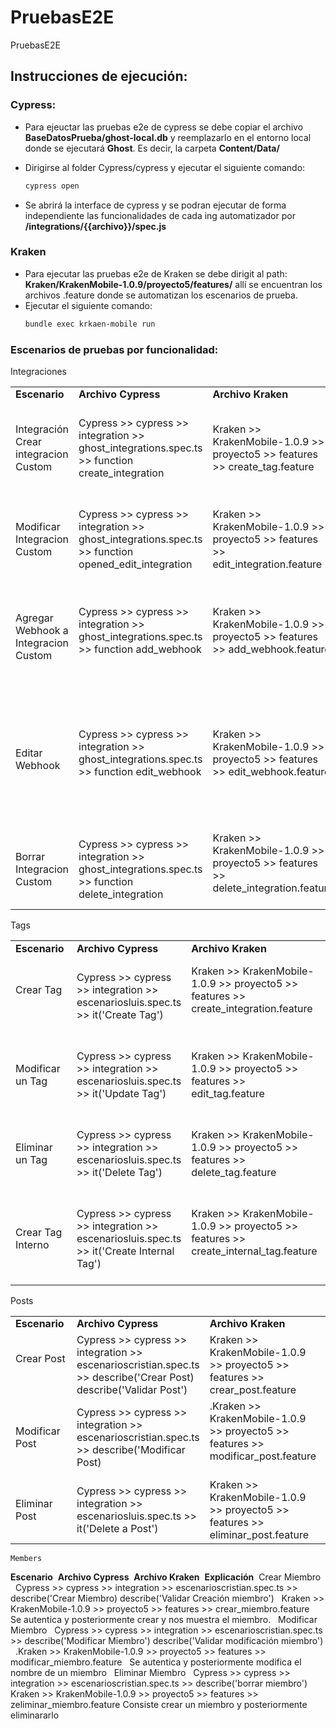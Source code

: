 # PruebasE2E
PruebasE2E

## Instrucciones de ejecución:


### Cypress:
 - Para ejeuctar las pruebas e2e de cypress se debe copiar el archivo **BaseDatosPrueba/ghost-local.db** y reemplazarlo en el entorno local donde se ejecutará **Ghost**. Es decir, la carpeta **Content/Data/**
 - Dirigirse al folder Cypress/cypress y ejecutar el siguiente comando:

    ```sh
    cypress open 
    ```
- Se abrirá la interface de cypress y se podran ejecutar de forma independiente las funcionalidades de cada ing automatizador por **/integrations/{{archivo}}/spec.js**

### Kraken
- Para ejecutar las pruebas e2e de Kraken se debe dirigit al path: **Kraken/KrakenMobile-1.0.9/proyecto5/features/** allí se encuentran los archivos .feature donde se automatizan los escenarios de prueba.
- Ejecutar el siguiente comando:
    ```sh
    bundle exec krkaen-mobile run 
    ```
    
### Escenarios de pruebas por funcionalidad:

<table>
<tbody>
<tr>
	Integraciones
</tr>
<tr>
<td><strong>Escenario</strong>&nbsp;</td>
<td><strong>Archivo Cypress</strong>&nbsp;</td>
<td><strong>Archivo Kraken</strong>&nbsp;</td>
<td><strong>Explicación</strong>&nbsp;</td>
</tr>
<tr>
<td>Integración	Crear integracion Custom &nbsp;</td>
<td>Cypress >> cypress >> integration >> ghost_integrations.spec.ts >>  function create_integration &nbsp;</td>
<td>Kraken >> KrakenMobile-1.0.9 >> proyecto5 >> features >> create_tag.feature &nbsp;</td>
<td>Consiste en crear una Integración Custom en la sección de integraciones de Ghost. &nbsp;</td>
</tr>
<tr>
<td>Modificar Integracion Custom &nbsp;</td>
<td>Cypress >> cypress >> integration >> ghost_integrations.spec.ts >> function opened_edit_integration &nbsp;</td>
<td>Kraken >> KrakenMobile-1.0.9 >> proyecto5 >> features >> edit_integration.feature &nbsp;</td>
<td>Consiste en modificar una integración custom ya existente en Ghost. &nbsp;</td>
</tr>
<tr>
<td>Agregar Webhook a Integracion Custom &nbsp;</td>
<td>Cypress >> cypress >> integration >> ghost_integrations.spec.ts >> function add_webhook &nbsp;</td>
<td>Kraken >> KrakenMobile-1.0.9 >> proyecto5 >> features >> add_webhook.feature &nbsp;</td>
<td>Consiste en agregar un webhook que servirá para la integración custom ya creada en Ghost. &nbsp;</td>
</tr>
<tr>
<td>Editar Webhook &nbsp;</td>
<td>Cypress >> cypress >> integration >> ghost_integrations.spec.ts >> function edit_webhook &nbsp;</td>
<td>Kraken >> KrakenMobile-1.0.9 >> proyecto5 >> features >> edit_webhook.feature &nbsp;</td>
<td>Consiste en editar un webhook que ya existe en Ghost. En kraken, se edita el nombre, en cypress se edita la URL. &nbsp;</td>
</tr>
<tr>
<td>Borrar Integracion Custom &nbsp;</td>
<td>Cypress >> cypress >> integration >> ghost_integrations.spec.ts >> function delete_integration &nbsp;</td>
<td>Kraken >> KrakenMobile-1.0.9 >> proyecto5 >> features >> delete_integration.feature &nbsp;</td>
<td>Consiste en eliminar un webhook previamente creada en Ghost. &nbsp;</td>
</tr>
</tbody></table>


<table>
<tbody>
<tr>
	Tags
</tr>
<tr>
<td><strong>Escenario</strong>&nbsp;</td>
<td><strong>Archivo Cypress</strong>&nbsp;</td>
<td><strong>Archivo Kraken</strong>&nbsp;</td>
<td><strong>Explicación</strong>&nbsp;</td>
</tr>
<tr>
<td>Crear Tag &nbsp;</td>
<td>Cypress >> cypress >> integration >> escenariosluis.spec.ts >> it('Create Tag') &nbsp;</td>
<td>Kraken >> KrakenMobile-1.0.9 >> proyecto5 >> features >> create_integration.feature &nbsp;</td>
<td>Consiste en crear una Tag en Ghost para hacer uso en los post o pages. &nbsp;</td>
</tr>
<tr>
<td>Modificar un Tag &nbsp;</td>
<td>Cypress >> cypress >> integration >> escenariosluis.spec.ts >> it('Update Tag')  &nbsp;</td>
<td>Kraken >> KrakenMobile-1.0.9 >> proyecto5 >> features >> edit_tag.feature &nbsp;</td>
<td>Consiste crear y posteriormente modificar el tag existente en Ghost. &nbsp;</td>
</tr>
<tr>
<td>Eliminar un Tag &nbsp;</td>
<td>Cypress >> cypress >> integration >> escenariosluis.spec.ts >>  it('Delete Tag') &nbsp;</td>
<td>Kraken >> KrakenMobile-1.0.9 >> proyecto5 >> features >> delete_tag.feature &nbsp;</td>
<td>Consiste en crear y posteriormente eliminar el tag existente en Ghost &nbsp;</td>
</tr>
<tr>
<td>Crear Tag Interno &nbsp;</td>
<td>Cypress >> cypress >> integration >> escenariosluis.spec.ts >> it('Create Internal Tag') &nbsp;</td>
<td>Kraken >> KrakenMobile-1.0.9 >> proyecto5 >> features >> create_internal_tag.feature &nbsp;</td>
<td>Consiste en crear un tag interno en Ghost para hacer uso en los post o pages &nbsp;</td>
</tr>
</tbody></table>

<table>
<tbody>
<tr>
	Posts
</tr>
<tr>
<td><strong>Escenario</strong>&nbsp;</td>
<td><strong>Archivo Cypress</strong>&nbsp;</td>
<td><strong>Archivo Kraken</strong>&nbsp;</td>
<td><strong>Explicación</strong>&nbsp;</td>
</tr>
<tr>
<td>Crear Post &nbsp;</td>
<td> Cypress >> cypress >> integration >> escenarioscristian.spec.ts >> describe('Crear Post) describe('Validar Post') &nbsp;</td>
<td> Kraken >> KrakenMobile-1.0.9 >> proyecto5 >> features >> crear_post.feature &nbsp;</td>
<td> Se autentica y posteriormente crear y nos muestra el post. &nbsp;</td>
</tr>
<tr>
<td>Modificar Post &nbsp;</td>
<td>Cypress >> cypress >> integration >> escenarioscristian.spec.ts >> describe('Modificar Post)&nbsp;</td>
<td>.Kraken >> KrakenMobile-1.0.9 >> proyecto5 >> features >> modificar_post.feature &nbsp;</td>
<td>Se autentica y posteriormente modifica el nombre de un post &nbsp;</td>
</tr>
<tr>
<tr>
<td>Eliminar Post &nbsp;</td>
<td>Cypress >> cypress >> integration >> escenariosluis.spec.ts >> it('Delete a Post') &nbsp;</td>
<td>Kraken >> KrakenMobile-1.0.9 >> proyecto5 >> features >> eliminar_post.feature</td>
<td>Consiste crear un post y posteriormente eliminararlo en Ghost</td>
</tr>
<tr>
</tbody></table>


	Members
</tr>
<tr>
<td><strong>Escenario</strong>&nbsp;</td>
<td><strong>Archivo Cypress</strong>&nbsp;</td>
<td><strong>Archivo Kraken</strong>&nbsp;</td>
<td><strong>Explicación</strong>&nbsp;</td>
</tr>
<tr>
<td>Crear Miembro &nbsp;</td>
<td> Cypress >> cypress >> integration >> escenarioscristian.spec.ts >> describe('Crear Miembro) describe('Validar Creación miembro') &nbsp;</td>
<td> Kraken >> KrakenMobile-1.0.9 >> proyecto5 >> features >> crear_miembro.feature &nbsp;</td>
<td> Se autentica y posteriormente crear y nos muestra el miembro. &nbsp;</td>
</tr>
<tr>
<td>Modificar Miembro &nbsp;</td>
<td>Cypress >> cypress >> integration >> escenarioscristian.spec.ts >> describe('Modificar Miembro') describe('Validar modificación miembro') &nbsp;</td>
<td>.Kraken >> KrakenMobile-1.0.9 >> proyecto5 >> features >> modificar_miembro.feature &nbsp;</td>
<td>Se autentica y posteriormente modifica el nombre de un miembro &nbsp;</td>
</tr>
<tr>
<tr>
<td>Eliminar Miembro &nbsp;</td>
<td>Cypress >> cypress >> integration >> escenarioscristian.spec.ts >> describe('borrar miembro') &nbsp;</td>
<td>Kraken >> KrakenMobile-1.0.9 >> proyecto5 >> features >> zeliminar_miembro.feature</td>
<td>Consiste crear un miembro y posteriormente eliminararlo </td>
</tr>
<tr>
</tbody></table>



